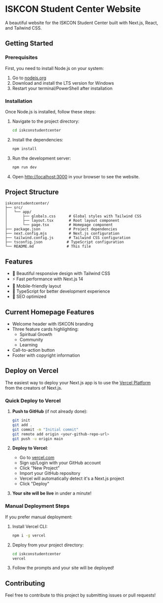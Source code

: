 # ISKCON Student Center Website

A beautiful website for the ISKCON Student Center built with Next.js, React, and Tailwind CSS.

## Getting Started

### Prerequisites

First, you need to install Node.js on your system:

1. Go to [nodejs.org](https://nodejs.org/)
2. Download and install the LTS version for Windows
3. Restart your terminal/PowerShell after installation

### Installation

Once Node.js is installed, follow these steps:

1. Navigate to the project directory:
   ```bash
   cd iskconstudentcenter
   ```

2. Install the dependencies:
   ```bash
   npm install
   ```

3. Run the development server:
   ```bash
   npm run dev
   ```

4. Open [http://localhost:3000](http://localhost:3000) in your browser to see the website.

## Project Structure

```
iskconstudentcenter/
├── src/
│   └── app/
│       ├── globals.css      # Global styles with Tailwind CSS
│       ├── layout.tsx       # Root layout component
│       └── page.tsx         # Homepage component
├── package.json             # Project dependencies
├── next.config.mjs          # Next.js configuration
├── tailwind.config.js       # Tailwind CSS configuration
├── tsconfig.json           # TypeScript configuration
└── README.md               # This file
```

## Features

- 🎨 Beautiful responsive design with Tailwind CSS
- ⚡ Fast performance with Next.js 14
- 📱 Mobile-friendly layout
- 🔧 TypeScript for better development experience
- 🎯 SEO optimized

## Current Homepage Features

- Welcome header with ISKCON branding
- Three feature cards highlighting:
  - Spiritual Growth
  - Community
  - Learning
- Call-to-action button
- Footer with copyright information

## Deploy on Vercel

The easiest way to deploy your Next.js app is to use the [Vercel Platform](https://vercel.com/new?utm_medium=default-template&filter=next.js&utm_source=create-next-app&utm_campaign=create-next-app-readme) from the creators of Next.js.

### Quick Deploy to Vercel

1. **Push to GitHub** (if not already done):
   ```bash
   git init
   git add .
   git commit -m "Initial commit"
   git remote add origin <your-github-repo-url>
   git push -u origin main
   ```

2. **Deploy to Vercel**:
   - Go to [vercel.com](https://vercel.com)
   - Sign up/Login with your GitHub account
   - Click "New Project"
   - Import your GitHub repository
   - Vercel will automatically detect it's a Next.js project
   - Click "Deploy"

3. **Your site will be live** in under a minute!

### Manual Deployment Steps

If you prefer manual deployment:

1. Install Vercel CLI:
   ```bash
   npm i -g vercel
   ```

2. Deploy from your project directory:
   ```bash
   cd iskconstudentcenter
   vercel
   ```

3. Follow the prompts and your site will be deployed!

## Contributing

Feel free to contribute to this project by submitting issues or pull requests!
